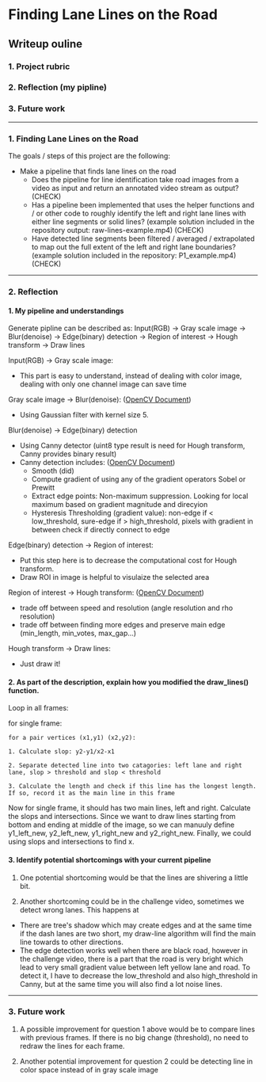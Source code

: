 # **Finding Lane Lines on the Road** 

## Writeup ouline

### 1. Project rubric
### 2. Reflection (my pipline)
### 3. Future work

---

### **1. Finding Lane Lines on the Road**

The goals / steps of this project are the following:
* Make a pipeline that finds lane lines on the road 
  - Does the pipeline for line identification take road images from a video as input and return an annotated video stream as output? (CHECK)
  - Has a pipeline been implemented that uses the helper functions and / or other code to roughly identify the left and right lane lines with either line segments or solid lines? (example solution included in the repository output: raw-lines-example.mp4) (CHECK)
  - Have detected line segments been filtered / averaged / extrapolated to map out the full extent of the left and right lane boundaries? (example solution included in the repository: P1_example.mp4) (CHECK)


[//]: # (Image References)

[image1]: ./examples/grayscale.jpg "Grayscale"

---

### **2. Reflection**

#### 1. My pipeline and understandings

Generate pipline can be described as: Input(RGB) -> Gray scale image -> Blur(denoise) -> Edge(binary) detection -> Region of interest -> Hough transform -> Draw lines 

Input(RGB) -> Gray scale image:
  - This part is easy to understand, instead of dealing with color image, dealing with only one channel image can save time
  
Gray scale image -> Blur(denoise): ([OpenCV Document](https://docs.opencv.org/3.1.0/d4/d13/tutorial_py_filtering.html))
  - Using Gaussian filter with kernel size 5. 
  
Blur(denoise) -> Edge(binary) detection
  - Using Canny detector (uint8 type result is need for Hough transform, Canny provides binary result)
  - Canny detection includes: ([OpenCV Document](https://opencv-python-tutroals.readthedocs.io/en/latest/py_tutorials/py_imgproc/py_canny/py_canny.html))
    - Smooth (did)
    - Compute gradient of using any of the gradient operators Sobel or Prewitt
    - Extract edge points: Non-maximum suppression. Looking for local maximum based on gradient magnitude and direcyion
    - Hysteresis Thresholding (gradient value): non-edge if < low_threshold, sure-edge if > high_threshold, pixels with gradient in between check if directly connect to edge

Edge(binary) detection -> Region of interest:
  - Put this step here is to decrease the computational cost for Hough transform. 
  - Draw ROI in image is helpful to visulaize the selected area
  
Region of interest -> Hough transform: ([OpenCV Document](https://opencv-python-tutroals.readthedocs.io/en/latest/py_tutorials/py_imgproc/py_houghlines/py_houghlines.html))
  - trade off between speed and resolution (angle resolution and rho resolution)
  - trade off between finding more edges and preserve main edge (min_length, min_votes, max_gap...)
  
Hough transform -> Draw lines:
  - Just draw it!


#### 2. As part of the description, explain how you modified the draw_lines() function.

Loop in all frames:

for single frame:

    for a pair vertices (x1,y1) (x2,y2):
  
    1. Calculate slop: y2-y1/x2-x1
    
    2. Separate detected line into two catagories: left lane and right lane, slop > threshold and slop < threshold
    
    3. Calculate the length and check if this line has the longest length. If so, record it as the main line in this frame
  
Now for single frame, it should has two main lines, left and right. Calculate the slops and intersections. Since we want to draw lines starting from bottom and ending at middle of the image, so we can manuuly define y1_left_new, y2_left_new, y1_right_new and y2_right_new. Finally, we could using slops and intersections to find x. 


#### 3. Identify potential shortcomings with your current pipeline


1. One potential shortcoming would be that the lines are shivering a little bit.

2. Another shortcoming could be in the challenge video, sometimes we detect wrong lanes. This happens at
 - There are tree's shadow which may create edges and at the same time if the dash lanes are two short, my draw-line algorithm will find the main line towards to other directions.
 - The edge detection works well when there are black road, however in the challenge video, there is a part that the road is very bright which lead to very small gradient value between left yellow lane and road. To detect it, I have to decrease the low_threshold and also high_threshold in Canny, but at the same time you will also find a lot noise lines. 

---

### **3. Future work**

1. A possible improvement for question 1 above would be to compare lines with previous frames. If there is no big change (threshold), no need to redraw the lines for each frame.

2. Another potential improvement for question 2 could be detecting line in color space instead of in gray scale image
